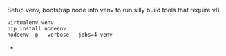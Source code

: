 Setup venv, bootstrap node into venv to run silly build tools that require v8

    virtualenv venv
    pip install nodeenv
    nodeenv -p --verbose --jobs=4 venv
- 
